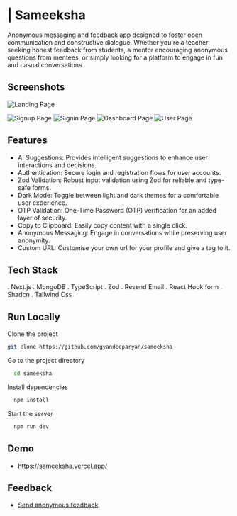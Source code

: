 
# | Sameeksha    

Anonymous messaging and feedback app designed to foster open communication and constructive dialogue. Whether you're a teacher seeking honest feedback from students, a mentor encouraging anonymous questions from mentees, or simply looking for a platform to engage in fun and casual conversations .

## Screenshots
![Landing Page](https://res.cloudinary.com/dzbmc0pit/image/upload/f_auto,q_auto/kpgvjez94fb8eiiakuyo)

![Signup  Page](https://res.cloudinary.com/dzbmc0pit/image/upload/f_auto,q_auto/vetucjlghnqoaoepv1ky)
![Signin  Page](https://res.cloudinary.com/dzbmc0pit/image/upload/f_auto,q_auto/ncpl2jcsxeo73cqynydo)
![Dashboard Page](https://res.cloudinary.com/dzbmc0pit/image/upload/f_auto,q_auto/cdks4py3ow7er30frwbo)
![User Page](https://res.cloudinary.com/dzbmc0pit/image/upload/f_auto,q_auto/izw4m86maxmeljyp646q)
## Features

- AI Suggestions: Provides intelligent suggestions to enhance user interactions and decisions.
- Authentication: Secure login and registration flows for user accounts.
- Zod Validation: Robust input validation using Zod for reliable and type-safe forms.
- Dark Mode: Toggle between light and dark themes for a comfortable user experience.
- OTP Validation: One-Time Password (OTP) verification for an added layer of security.
- Copy to Clipboard: Easily copy content with a single click.
- Anonymous Messaging: Engage in conversations while preserving user anonymity.
- Custom URL: Customise your own url for your profile and give a tag to it.


## Tech Stack

. Next.js . MongoDB . TypeScript . Zod . Resend Email . React Hook form . Shadcn . Tailwind Css


## Run Locally

Clone the project

```bash
git clone https://github.com/gyandeeparyan/sameeksha
```

Go to the project directory

```bash
  cd sameeksha
```

Install dependencies

```bash
  npm install
```

Start the server

```bash
  npm run dev
```


## Demo

- https://sameeksha.vercel.app/


## Feedback

- [Send anonymous feedback](https://sameeksha.vercel.app/u/gyan?utm_feedback_type=git-sameeksha)

